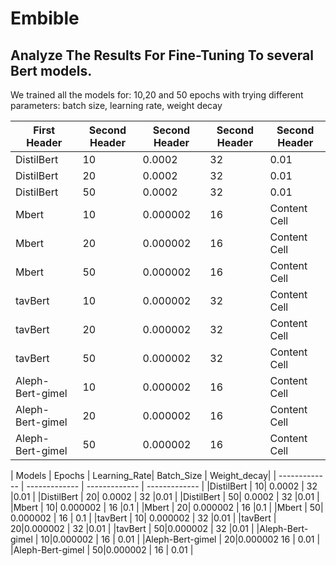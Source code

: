 # Embible

## Analyze The Results For Fine-Tuning To several Bert models.

We trained all the models for: 10,20 and 50 epochs with trying different parameters: batch size, learning rate, weight decay

<!-- TABLE_GENERATE_START -->

| First Header  | Second Header | Second Header |Second Header |Second Header |
| ------------- | ------------- |------------- |------------- |-------------  |
| DistilBert  | 10  |0.0002  |32  |0.01    |
| DistilBert  | 20  |0.0002  |32  |0.01    |
| DistilBert  | 50  |0.0002  |32  |0.01    |
| Mbert | 10  |0.000002  |16  |Content Cell   |
| Mbert  | 20  |0.000002  |16  |Content Cell   |
| Mbert  | 50  |0.000002  |16  |Content Cell   |
| tavBert  | 10  |0.000002  |32  |Content Cell   |
| tavBert  | 20  |0.000002  |32  |Content Cell   |
| tavBert  | 50  |0.000002  |32  |Content Cell   |
| Aleph-Bert-gimel  | 10  |0.000002  |16 |Content Cell   |
| Aleph-Bert-gimel  | 20  |0.000002  |16  |Content Cell   |
| Aleph-Bert-gimel  | 50 |0.000002  |16  |Content Cell   |


<!-- TABLE_GENERATE_END -->


| Models  | Epochs | Learning_Rate| Batch_Size | Weight_decay|
| ------------- | ------------- | ------------- | ------------- |
|DistilBert  | 10| 0.0002       | 32           |0.01         |
|DistilBert  | 20| 0.0002       | 32           |0.01         |
|DistilBert  | 50| 0.0002       | 32           |0.01         |
|Mbert       | 10| 0.000002     | 16           |0.1          |
|Mbert       | 20| 0.000002     | 16           |0.1          |
|Mbert       | 50| 0.000002     | 16           | 0.1         |
|tavBert     | 10| 0.000002     | 32           |0.01         |
|tavBert     | 20|0.000002      | 32           |0.01         |
|tavBert     | 50|0.000002      | 32           |0.01         | 
|Aleph-Bert-gimel | 10|0.000002 | 16           | 0.01        | 
|Aleph-Bert-gimel | 20|0.000002   16           | 0.01        |
|Aleph-Bert-gimel | 50|0.000002 | 16           | 0.01        |
